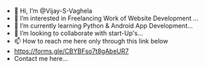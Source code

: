 - 👋 Hi, I’m @Vijay-S-Vaghela
- 👀 I’m interested in Freelancing Work of Website Development ...
- 🌱 I’m currently learning Python & Android App Development...
- 💞️ I’m looking to collaborate with start-Up's...
- 📫 How to reach me here only through this link below
- https://forms.gle/CBYBFso7t8gAbeUR7  
- Contact me here...

<!---
Vijay-S-Vaghela/Vijay-S-Vaghela is a ✨ special ✨ repository because its `README.md` (this file) appears on your GitHub profile.
You can click the Preview link to take a look at your changes.
--->
